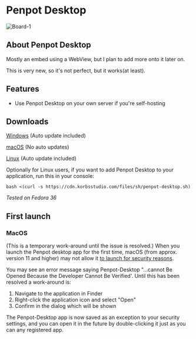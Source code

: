 # Penpot Desktop
![Board-1](https://user-images.githubusercontent.com/51213244/190878571-7789bfe9-7203-4f63-9502-b4d4324de0ef.png)

## About Penpot Desktop
Mostly an embed using a WebView, but I plan to add more onto it later on.

This is very new, so it's not perfect, but it works(at least).

## Features
- Use Penpot Desktop on your own server if you're self-hosting

## Downloads
[Windows](https://updates.korbsstudio.com/penpot-desktop/penpot-desktop%20Setup%200.0.6.exe) (Auto update included)

[macOS](https://updates.korbsstudio.com/penpot-desktop/penpot-desktop-0.0.6.dmg) (No auto updates)

[Linux](https://updates.korbsstudio.com/penpot-desktop/penpot-desktop-0.0.6.AppImage) (Auto update included)

Optionally for Linux users, if you want to add Penpot Desktop to your application, run this in your console:
```
bash <(curl -s https://cdn.korbsstudio.com/files/sh/penpot-desktop.sh)
```
*Tested on Fedora 36*

## First launch

### MacOS
(This is a temporary work-around until the issue is resolved.)
When you launch the Penpot desktop app for the first time, macOS (from approx. version 11 and higher) may not allow it [to launch for security reasons](https://support.apple.com/en-gb/guide/mac-help/mh40616/12.0/mac/12.0).

You may see an error message saying Penpot-Desktop "...cannot Be Opened Because the Developer Cannot Be Verified'. Until this has been resolved a work-around is:

1. Navigate to the application in Finder
2. Right-click the application icon and select "Open"
3. Confirm in the dialog which will be shown

The Penpot-Desktop app is now saved as an exception to your security settings, and you can open it in the future by double-clicking it just as you can any registered app.

